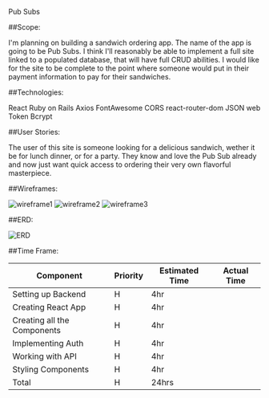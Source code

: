 Pub Subs

##Scope:

I'm planning on building a sandwich ordering app. The name of the app is going to be Pub Subs. I think I'll reasonably be able to implement a full site linked to a populated database, that will have full CRUD abilities. I would like for the site to be complete to the point where someone would put in their payment information to pay for their sandwiches.

##Technologies:

React
Ruby on Rails
Axios
FontAwesome
CORS
react-router-dom
JSON web Token
Bcrypt

##User Stories:

The user of this site is someone looking for a delicious sandwich, wether it be for lunch dinner, or for a party. They know and love the Pub Sub already and now just want quick access to ordering their very own flavorful masterpiece.

##Wireframes:

![wireframe1](https://imgur.com/cShdOiV)
![wireframe2](https://imgur.com/cShdOiV)
![wireframe3](https://imgur.com/FccrshY)

##ERD:

![ERD](file:///Users/aj/Pictures/Photos%20Library.photoslibrary/resources/proxies/derivatives/00/00/e/UNADJUSTEDNONRAW_thumb_e.jpg)

##Time Frame:

| Component| Priority | Estimated Time | Actual Time |
| --- | --- | --- | --- |
| Setting up Backend| H | 4hr | |
| Creating React App| H | 4hr ||
| Creating all the Components | H | 4hr | |
| Implementing Auth| H | 4hr | |
| Working with API | H | 4hr | |
| Styling Components | H | 4hr | |
| Total | H | 24hrs |  |
